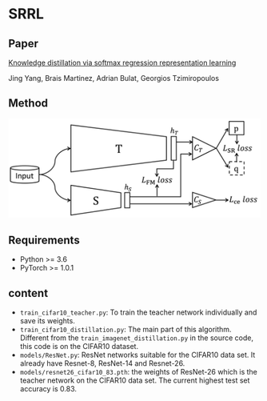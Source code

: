 # SRRL
## Paper
[Knowledge distillation via softmax regression representation learning](https://openreview.net/pdf?id=ZzwDy_wiWv)

Jing Yang, Brais Martinez, Adrian Bulat, Georgios Tzimiropoulos

## Method
<div align="center">
    <img src="overview.png" width="600px"</img> 
</div> 

## Requirements
- Python >= 3.6
- PyTorch >= 1.0.1

## content
- `train_cifar10_teacher.py`: To train the teacher network individually and save its weights. 
- `train_cifar10_distillation.py`: The main part of this algorithm. Different from the `train_imagenet_distillation.py` in the source code, this code is on the CIFAR10 dataset.
- `models/ResNet.py`: ResNet networks suitable for the CIFAR10 data set. It already have Resnet-8, ResNet-14 and Resnet-26.
- `models/resnet26_cifar10_83.pth`: the weights of ResNet-26 which is the teacher network on the CIFAR10 data set. The current highest test set accuracy is 0.83.

